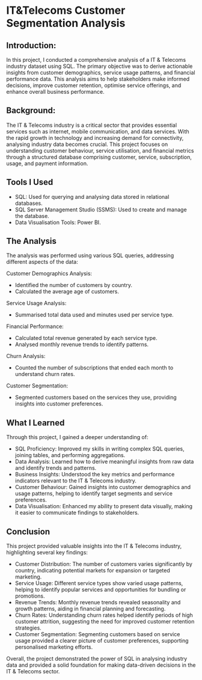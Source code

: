 # IT&Telecoms Customer Segmentation Analysis

## Introduction:

In this project, I conducted a comprehensive analysis of a IT & Telecoms industry dataset using SQL. The primary objective was to derive actionable insights from customer demographics, service usage patterns, and financial performance data. This analysis aims to help stakeholders make informed decisions, improve customer retention, optimise service offerings, and enhance overall business performance.

## Background:
The IT & Telecoms industry is a critical sector that provides essential services such as internet, mobile communication, and data services. With the rapid growth in technology and increasing demand for connectivity, analysing industry data becomes crucial. This project focuses on understanding customer behaviour, service utilisation, and financial metrics through a structured database comprising customer, service, subscription, usage, and payment information.

## Tools I Used
- SQL: Used for querying and analysing data stored in relational databases.
- SQL Server Management Studio (SSMS): Used to create and manage the database.
- Data Visualisation Tools: Power BI.

## The Analysis
The analysis was performed using various SQL queries, addressing different aspects of the data:

Customer Demographics Analysis:
- Identified the number of customers by country.
- Calculated the average age of customers.

Service Usage Analysis:
- Summarised total data used and minutes used per service type.

Financial Performance:
- Calculated total revenue generated by each service type.
- Analysed monthly revenue trends to identify patterns.

Churn Analysis:
- Counted the number of subscriptions that ended each month to understand churn rates.

Customer Segmentation:
- Segmented customers based on the services they use, providing insights into customer preferences.

## What I Learned 
Through this project, I gained a deeper understanding of:

- SQL Proficiency: Improved my skills in writing complex SQL queries, joining tables, and performing aggregations.
- Data Analysis: Learned how to derive meaningful insights from raw data and identify trends and patterns.
- Business Insights: Understood the key metrics and performance indicators relevant to the IT & Telecoms industry.
- Customer Behaviour: Gained insights into customer demographics and usage patterns, helping to identify target segments and service preferences.
- Data Visualisation: Enhanced my ability to present data visually, making it easier to communicate findings to stakeholders.

## Conclusion
This project provided valuable insights into the IT & Telecoms industry, highlighting several key findings:

- Customer Distribution: The number of customers varies significantly by country, indicating potential markets for expansion or targeted marketing.
- Service Usage: Different service types show varied usage patterns, helping to identify popular services and opportunities for bundling or promotions.
- Revenue Trends: Monthly revenue trends revealed seasonality and growth patterns, aiding in financial planning and forecasting.
- Churn Rates: Understanding churn rates helped identify periods of high customer attrition, suggesting the need for improved customer retention strategies.
- Customer Segmentation: Segmenting customers based on service usage provided a clearer picture of customer preferences, supporting personalised marketing efforts.

Overall, the project demonstrated the power of SQL in analysing industry data and provided a solid foundation for making data-driven decisions in the IT & Telecoms sector.
